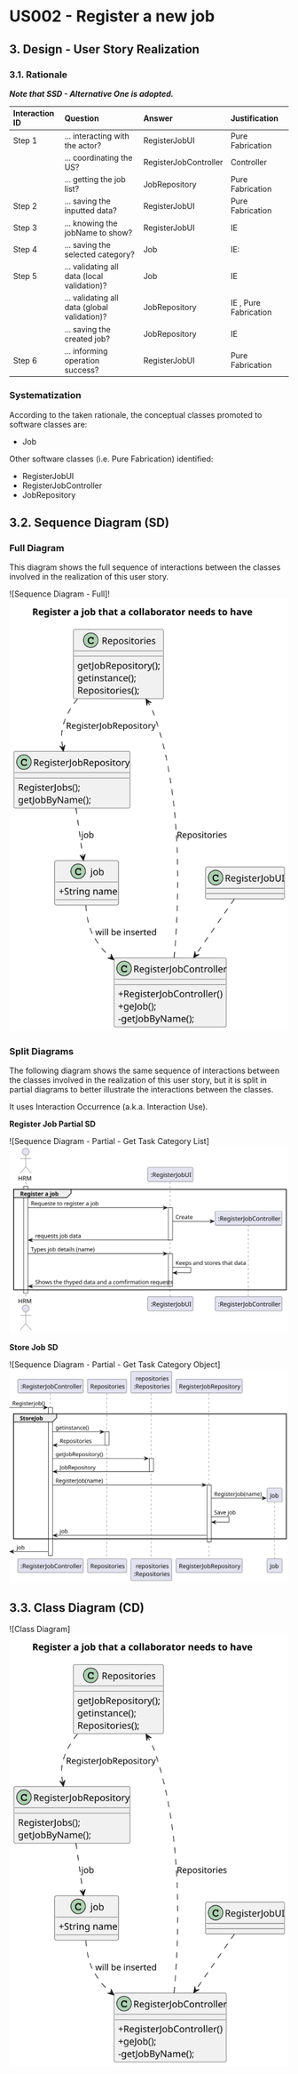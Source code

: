 # US002 - Register a new job

## 3. Design - User Story Realization 

### 3.1. Rationale

_**Note that SSD - Alternative One is adopted.**_



| Interaction ID | Question                                     | Answer                | Justification                                              |
|:---------------|:---------------------------------------------|:----------------------|:-----------------------------------------------------------|
| Step 1         | ... interacting with the actor?              | RegisterJobUI         | Pure Fabrication                                           |
|                | ... coordinating the US?                     | RegisterJobController | Controller                                                 |
|                | ... getting the job list?                    | JobRepository         | Pure Fabrication                                           |
| Step 2         | ... saving the inputted data?                | RegisterJobUI         | Pure Fabrication                                           |
| Step 3         | ... knowing the jobName to show?             | RegisterJobUI         | IE      |
| Step 4         | ... saving the selected category?            | Job                   | IE:  |
| Step 5         | ... validating all data (local validation)?  | Job                   | IE                                                         |
|                | ... validating all data (global validation)? | JobRepository         | IE , Pure Fabrication                                      |
|                | ... saving the created job?                  | JobRepository         | IE                                                         |
| Step 6         | ... informing operation success?             | RegisterJobUI         | Pure Fabrication                                           |

### Systematization ##

According to the taken rationale, the conceptual classes promoted to software classes are: 

* Job

Other software classes (i.e. Pure Fabrication) identified: 

* RegisterJobUI  
* RegisterJobController
* JobRepository


## 3.2. Sequence Diagram (SD)


### Full Diagram

This diagram shows the full sequence of interactions between the classes involved in the realization of this user story.

![Sequence Diagram - Full]!![us002-class-diagram-Register_a_job__that_a_collaborator_needs_to_have.svg](svg%2Fus002-class-diagram-Register_a_job__that_a_collaborator_needs_to_have.svg)

### Split Diagrams

The following diagram shows the same sequence of interactions between the classes involved in the realization of this user story, but it is split in partial diagrams to better illustrate the interactions between the classes.

It uses Interaction Occurrence (a.k.a. Interaction Use).

**Register Job Partial SD**

![Sequence Diagram - Partial - Get Task Category List]![us002-sequence-diagram-partial-RegisterJob.svg](svg%2Fus002-sequence-diagram-partial-RegisterJob.svg)

**Store Job SD**

![Sequence Diagram - Partial - Get Task Category Object]![us002-sequence-diagram-partial-StoreJob.svg](svg%2Fus002-sequence-diagram-partial-StoreJob.svg)


## 3.3. Class Diagram (CD)

![Class Diagram]![us002-class-diagram-Register_a_job__that_a_collaborator_needs_to_have.svg](svg%2Fus002-class-diagram-Register_a_job__that_a_collaborator_needs_to_have.svg)